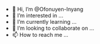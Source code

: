 - 👋 Hi, I’m @Ofonuyen-Inyang
- 👀 I’m interested in ...
- 🌱 I’m currently learning ...
- 💞️ I’m looking to collaborate on ...
- 📫 How to reach me ...

<!---
Ofonuyen-Inyang/Ofonuyen-Inyang is a ✨ special ✨ repository because its `README.md` (this file) appears on your GitHub profile.
You can click the Preview link to take a look at your changes.
--->
